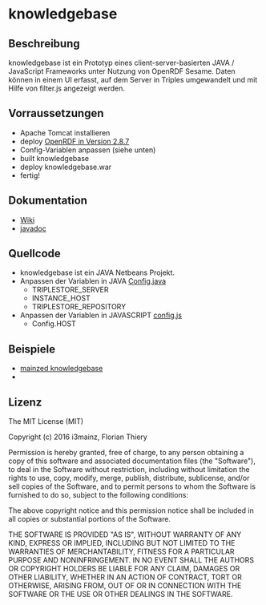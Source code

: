 # knowledgebase

## Beschreibung

knowledgebase ist ein Prototyp eines client-server-basierten JAVA / JavaScript Frameworks unter Nutzung von OpenRDF Sesame. Daten können in einem UI erfasst, auf dem Server in Triples umgewandelt und mit Hilfe von filter.js angezeigt werden.

## Vorraussetzungen

* Apache Tomcat installieren
* deploy [OpenRDF in Version 2.8.7](/triplestore)
* Config-Variablen anpassen (siehe unten)
* built knowledgebase
* deploy knowledgebase.war
* fertig!

## Dokumentation
* [Wiki](../../wiki)
* [javadoc](/javadoc)

## Quellcode
* knowledgebase ist ein JAVA Netbeans Projekt.
* Anpassen der Variablen in JAVA [Config.java](/netbeans/knowledgebase/src/main/webapp/config.js)
  * TRIPLESTORE_SERVER
  * INSTANCE_HOST
  * TRIPLESTORE_REPOSITORY
* Anpassen der Variablen in JAVASCRIPT [config.js](/netbeans/knowledgebase/src/main/webapp/config.js)
  * Config.HOST

## Beispiele
* [mainzed knowledgebase](http://labeling.i3mainz.hs-mainz.de/knowledgebase/)
* 
## Lizenz

The MIT License (MIT)

Copyright (c) 2016 i3mainz, Florian Thiery

Permission is hereby granted, free of charge, to any person obtaining a copy
of this software and associated documentation files (the "Software"), to deal
in the Software without restriction, including without limitation the rights
to use, copy, modify, merge, publish, distribute, sublicense, and/or sell
copies of the Software, and to permit persons to whom the Software is
furnished to do so, subject to the following conditions:

The above copyright notice and this permission notice shall be included in all
copies or substantial portions of the Software.

THE SOFTWARE IS PROVIDED "AS IS", WITHOUT WARRANTY OF ANY KIND, EXPRESS OR
IMPLIED, INCLUDING BUT NOT LIMITED TO THE WARRANTIES OF MERCHANTABILITY,
FITNESS FOR A PARTICULAR PURPOSE AND NONINFRINGEMENT. IN NO EVENT SHALL THE
AUTHORS OR COPYRIGHT HOLDERS BE LIABLE FOR ANY CLAIM, DAMAGES OR OTHER
LIABILITY, WHETHER IN AN ACTION OF CONTRACT, TORT OR OTHERWISE, ARISING FROM,
OUT OF OR IN CONNECTION WITH THE SOFTWARE OR THE USE OR OTHER DEALINGS IN THE
SOFTWARE.
